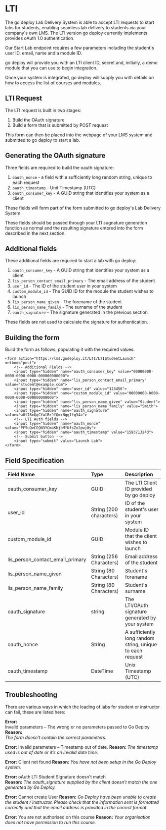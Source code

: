 # LTI

The go deploy Lab Delivery System is able to accept LTI requests to start labs for students, enabling seamless lab delivery to students via your company's own LMS. The LTI version go deploy currently implements provides oAuth 1.0 authentication.

Our Start Lab endpoint requires a few parameters including the student's user ID, email, name and a module ID.

go deploy will provide you with an LTI client ID, secret and, initially, a demo module that you can use to begin integration.

Once your system is integrated, go deploy will supply you with details on how to access the list of courses and modules.

## LTI Request

The LTI request is built in two stages:

1. Build the OAuth signature
2. Build a form that is submitted by POST request

This form can then be placed into the webpage of your LMS system and submitted to go deploy to start a lab.

## Generating the OAuth signature

Three fields are required to build the oauth signature:

1. `oauth_nonce` - a field with a sufficiently long random string, unique to each request
2. `oauth_timestamp` - Unit Timestamp \(UTC\)
3. `oauth_consumer_key` - A GUID string that identifies your system as a client

These fields will form part of the form submitted to go deploy's Lab Delivery System

These fields should be passed through your LTI sugnature generation function as normal and the resulting signature entered into the form described in the next section.

## Additional fields

These additional fields are required to start a lab with go deploy:

1. `oauth_consumer_key` - A GUID string that identifies your system as a client
2. `lis_person_contact_email_primary` - The email address of the student
3. `user_id` - The ID of the student user in your system
4. `custom_module_id` - The GUID ID for the module the student wishes to launch
5. `lis_person_name_given` - The forename of the student
6. `lis_person_name_family` - The surname of the student
7. `oauth_signature` - The signature generated in the previous section

These fields are not used to calculate the signature for authentication.

## Building the form

Build the form as follows, populating it with the required values:

```markup
<form action="https://lms.godeploy.it/LTI/LTIStudentLaunch" method="post">
    <!-- Additional Fields -->
    <input type="hidden" name="oauth_consumer_key" value="00000000-0000-0000-0000-000000000000">
    <input type="hidden" name="lis_person_contact_email_primary" value="student@example.com">
    <input type="hidden" name="user_id" value="123456">
    <input type="hidden" name="custom_module_id" value="00000000-0000-0000-0000-000000000000">
    <input type="hidden" name="lis_person_name_given" value="Student">
    <input type="hidden" name="lis_person_name_family" value="Smith">
    <input type="hidden" name="oauth_signature" value="w6l76xQgCYwlBrJYQmxNgg1fg34=">
    <!-- LTI Auth fields -->
    <input type="hidden" name="oauth_nonce" value="PF5uQvCEQN3YCmaKhjbMfKfsZx2pwj0y">
    <input type="hidden" name="oauth_timestamp" value="1593713243">
    <!-- Submit button -->
    <input type="submit" value="Launch Lab">
</form>
```

## Field Specification

| Field Name | Type | Description |
| :--- | :--- | :--- |
| oauth\_consumer\_key | GUID | The LTI Client ID provided by go deploy |
| user\_id | String \(200 characters\) | ID of the student's user in your system |
| custom\_module\_id | GUID | Module ID that the client wishes to launch |
| lis\_person\_contact\_email\_primary | String \(256 Characters\) | Email address of the student |
| lis\_person\_name\_given | String \(80 Characters\) | Student's forename |
| lis\_person\_name\_family | String \(80 Characters\) | Student's surname |
| oauth\_signature | string | The LTI/OAuth signature generated by your system |
| oauth\_nonce | String | A sufficiently long random string, unique to each request |
| oauth\_timestamp | DateTime | Unix Timestamp \(UTC\) |

## Troubleshooting

There are various ways in which the loading of labs for student or instructor can fail, these are listed here:

**Error:**  
Invalid parameters – The wrong or no parameters passed to Go Deploy.  
**Reason:**  
_The form doesn’t contain the correct parameters._

**Error:** Invalid parameters – Timestamp out of date. **Reason:** _The timestamp used is out of date or it’s an invalid date time._

**Error:** Client not found **Reason:** _You have not been setup in the Go Deploy system._

**Error:** oAuth LTI Student Signature doesn't match  
**Reason:** _The oauth\_signature supplied by the client doesn’t match the one generated by Go Deploy._

**Error:** Cannot create User **Reason:** _Go Deploy have been unable to create the student / instructor. Please check that the information sent is formatted correctly and that the email address is provided in the correct format_

**Error:** You are not authorised on this course **Reason:** _Your organisation does not have permission to run this course._

